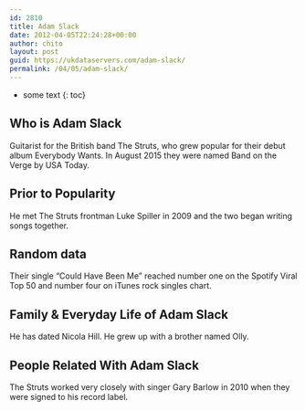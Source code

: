 ```yaml
---
id: 2810
title: Adam Slack
date: 2012-04-05T22:24:28+00:00
author: chito
layout: post
guid: https://ukdataservers.com/adam-slack/
permalink: /04/05/adam-slack/
---
```


* some text
{: toc}


## Who is  Adam Slack
                  
                  
                  
Guitarist for the British band The Struts, who grew popular for their debut album Everybody Wants. In August 2015 they were named Band on the Verge by USA Today.
                  
                
                
                
## Prior to Popularity 
                  
                  
                  
He met The Struts frontman Luke Spiller in 2009 and the two began writing songs together.
                  
                
                
                
## Random data 
                  
                  
                  
Their single &#8220;Could Have Been Me&#8221; reached number one on the Spotify Viral Top 50 and number four on iTunes rock singles chart.
                  
                
                
                
## Family & Everyday Life of Adam Slack
                  
                  
                  
He has dated Nicola Hill. He grew up with a brother named Olly.
                  
                
                
                
## People Related With  Adam Slack
                  
                  
                  
The Struts worked very closely with singer Gary Barlow in 2010 when they were signed to his record label.
                  
                
              
            
          
          
          
    
    
  
